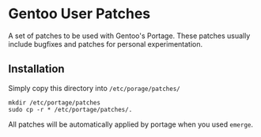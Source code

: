 # Gentoo User Patches
A set of patches to be used with Gentoo's Portage. These patches usually include bugfixes and patches for personal experimentation.

## Installation
Simply copy this directory into `/etc/porage/patches/`

```
mkdir /etc/portage/patches
sudo cp -r * /etc/portage/patches/.

```

All patches will be automatically applied by portage when you used `emerge`.
